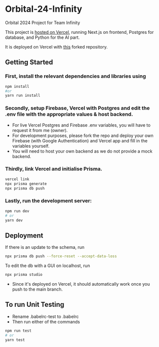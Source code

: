 # Orbital-24-Infinity

Orbital 2024 Project for Team Infinity

This project is [hosted on Vercel](https://orbital-24-infinity-frontend-deployment.vercel.app/login), running Next.js on frontend, Postgres for database, and Python for the AI part.

It is deployed on Vercel with [this](https://github.com/Orbital6039/Orbital-24-Infinity-Frontend-Deployment) forked repository.

## Getting Started

### First, install the relevant dependencies and libraries using

```bash
npm install
#or
yarn run install
```

### Secondly, setup Firebase, Vercel with Postgres and edit the .env file with the appropriate values & host backend.

- For live Vercel Postgres and Firebase .env variables, you will have to request it from me (owner).
- For development purposes, please fork the repo and deploy your own Firebase (with Google Authentication) and Vercel app and fill in the variables yourself.
- You will need to host your own backend as we do not provide a mock backend.

### Thirdly, link Vercel and initialise Prisma.

```bash
vercel link
npx prisma generate
npx prisma db push
```

### Lastly, run the development server:

```bash
npm run dev
# or
yarn dev
```

## Deployment

If there is an update to the schema, run

```bash
npx prisma db push --force-reset --accept-data-loss
```

To edit the db with a GUI on localhost, run

```bash
npx prisma studio
```

- Since it's deployed on Vercel, it should automatically work once you push to the main branch.

## To run Unit Testing

- Rename .babelrc-test to .babelrc
- Then run either of the commands

```bash
npm run test
# or
yarn test
```
